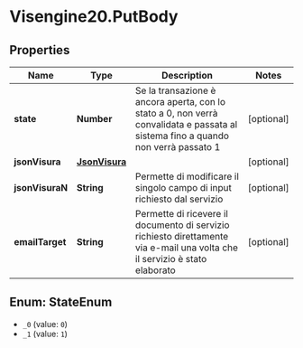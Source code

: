 # Visengine20.PutBody

## Properties
Name | Type | Description | Notes
------------ | ------------- | ------------- | -------------
**state** | **Number** | Se la transazione è ancora aperta, con lo stato a 0, non verrà convalidata e passata al sistema fino a quando non verrà passato 1 | [optional] 
**jsonVisura** | [**JsonVisura**](JsonVisura.md) |  | [optional] 
**jsonVisuraN** | **String** | Permette di modificare il singolo campo di input richiesto dal servizio | [optional] 
**emailTarget** | **String** | Permette di ricevere il documento di servizio richiesto direttamente via e-mail una volta che il servizio è stato elaborato | [optional] 

<a name="StateEnum"></a>
## Enum: StateEnum

* `_0` (value: `0`)
* `_1` (value: `1`)

